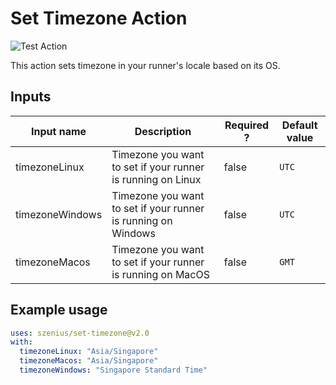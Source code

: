 # Set Timezone Action

![Test Action](https://github.com/szenius/set-timezone/workflows/.github/workflows/test_run_action.yml/badge.svg)

This action sets timezone in your runner's locale based on its OS.

## Inputs

| Input name      | Description                                                   | Required ? | Default value |
| --------------- | ------------------------------------------------------------- | ---------- | ------------- |
| timezoneLinux   | Timezone you want to set if your runner is running on Linux   | false      | `UTC`         |
| timezoneWindows | Timezone you want to set if your runner is running on Windows | false      | `UTC`         |
| timezoneMacos   | Timezone you want to set if your runner is running on MacOS   | false      | `GMT`         |

## Example usage

```yaml
uses: szenius/set-timezone@v2.0
with:
  timezoneLinux: "Asia/Singapore"
  timezoneMacos: "Asia/Singapore"
  timezoneWindows: "Singapore Standard Time"
```
